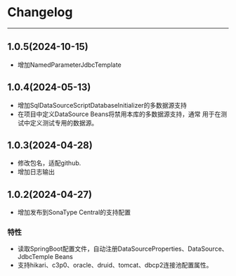 # Changelog

-------------------------------------------------------------------------------------------------------------

## 1.0.5(2024-10-15)

* 增加NamedParameterJdbcTemplate

## 1.0.4(2024-05-13)

* 增加SqlDataSourceScriptDatabaseInitializer的多数据源支持
* 在项目中定义DataSource Beans将禁用本库的多数据源支持，通常
  用于在测试中定义测试专用的数据源。

## 1.0.3(2024-04-28)

* 修改包名，适配github.
* 增加日志输出

## 1.0.2(2024-04-27)

* 增加发布到SonaType Central的支持配置

### 特性

* 读取SpringBoot配置文件，自动注册DataSourceProperties、DataSource、JdbcTemple Beans
* 支持hikari、c3p0、oracle、druid、tomcat、dbcp2连接池配置属性。
